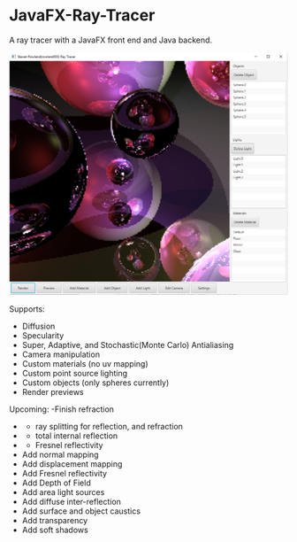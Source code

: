 # JavaFX-Ray-Tracer
A ray tracer with a JavaFX front end and Java backend.

![alt tag](https://raw.githubusercontent.com/RollieRowland/JavaFX-Ray-Tracer/master/Screenshot%20(25).png)

Supports:
 - Diffusion
 - Specularity
 - Super, Adaptive, and Stochastic(Monte Carlo) Antialiasing
 - Camera manipulation
 - Custom materials (no uv mapping)
 - Custom point source lighting
 - Custom objects (only spheres currently)
 - Render previews
 
Upcoming:
 -Finish refraction
 -  * ray splitting for reflection, and refraction
 -  * total internal reflection
 -  * Fresnel reflectivity
 - Add normal mapping
 - Add displacement mapping
 - Add Fresnel reflectivity
 - Add Depth of Field
 - Add area light sources
 - Add diffuse inter-reflection
 - Add surface and object caustics
 - Add transparency
 - Add soft shadows
